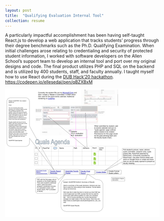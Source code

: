 ```yaml
---
layout: post
title:  "Qualifying Evaluation Internal Tool"
collection: resume
---
```


A particularly impactful accomplishment has been having self-taught React.js to
develop a web application that tracks students’ progress through their degree
benchmarks such as the Ph.D. Qualifying Examination. When initial challenges
arose relating to credentialing and security of protected student information,
I worked with software developers on the Allen School’s support team to develop
an internal tool and port over my original designs and code. The final product
utilizes PHP and SQL on the backend and is utilized by 400 students, staff, and
faculty annually. I taught myself how to use React during the
[DUB Hack’20 hackathon](https://hack20.dubhacks.co). https://codepen.io/ellesedai/pen/qBZXBxM

![Google Drawing of Qualifying Evaluation Tool Mockup](/images/qualifying-eval.svg)
